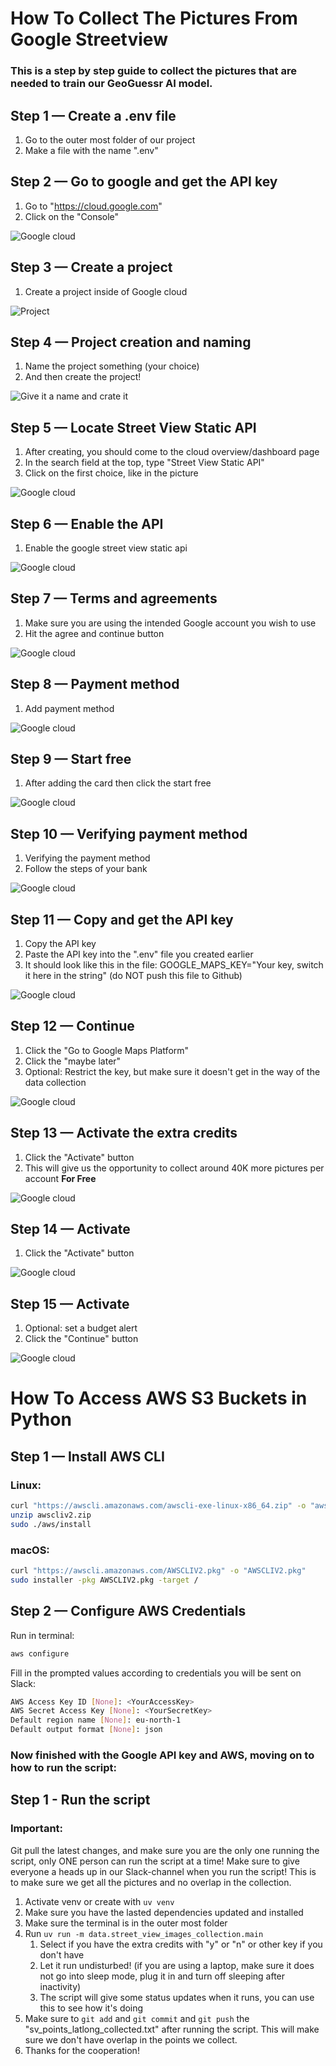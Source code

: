 # How To Collect The Pictures From Google Streetview

### This is a step by step guide to collect the pictures that are needed to train our GeoGuessr AI model.

## Step 1 — Create a .env file

1. Go to the outer most folder of our project
1. Make a file with the name ".env"

## Step 2 — Go to google and get the API key

1. Go to "https://cloud.google.com"
1. Click on the "Console"

![Google cloud](doc_pictures/1.png)

## Step 3 — Create a project

1. Create a project inside of Google cloud

![Project](doc_pictures/2.png)

## Step 4 — Project creation and naming

1. Name the project something (your choice)
1. And then create the project!

![Give it a name and crate it](doc_pictures/3.png)

## Step 5 — Locate Street View Static API

1. After creating, you should come to the cloud overview/dashboard page
1. In the search field at the top, type "Street View Static API"
1. Click on the first choice, like in the picture

![Google cloud](doc_pictures/5.png)

## Step 6 — Enable the API

1. Enable the google street view static api

![Google cloud](doc_pictures/6.png)

## Step 7 — Terms and agreements

1. Make sure you are using the intended Google account you wish to use
1. Hit the agree and continue button

![Google cloud](doc_pictures/7.png)

## Step 8 — Payment method

1. Add payment method

![Google cloud](doc_pictures/8.png)

## Step 9 — Start free

1. After adding the card then click the start free

![Google cloud](doc_pictures/9.png)

## Step 10 — Verifying payment method

1. Verifying the payment method
1. Follow the steps of your bank

![Google cloud](doc_pictures/10.png)

## Step 11 — Copy and get the API key

1. Copy the API key
1. Paste the API key into the ".env" file you created earlier
1. It should look like this in the file: GOOGLE_MAPS_KEY="Your key, switch it here in the string" (do NOT push this file to Github)

![Google cloud](doc_pictures/11.png)

## Step 12 — Continue

1. Click the "Go to Google Maps Platform"
1. Click the "maybe later"
1. Optional: Restrict the key, but make sure it doesn't get in the way of the data collection

![Google cloud](doc_pictures/12.png)

## Step 13 — Activate the extra credits

1. Click the "Activate" button
1. This will give us the opportunity to collect around 40K more pictures per account **For Free**

![Google cloud](doc_pictures/13.png)

## Step 14 — Activate

1. Click the "Activate" button

![Google cloud](doc_pictures/14.png)

## Step 15 — Activate

1. Optional: set a budget alert
1. Click the "Continue" button

![Google cloud](doc_pictures/15.png)

# How To Access AWS S3 Buckets in Python

## Step 1 — Install AWS CLI

### Linux:

```bash
curl "https://awscli.amazonaws.com/awscli-exe-linux-x86_64.zip" -o "awscliv2.zip"
unzip awscliv2.zip
sudo ./aws/install
```

### macOS:

```bash
curl "https://awscli.amazonaws.com/AWSCLIV2.pkg" -o "AWSCLIV2.pkg"
sudo installer -pkg AWSCLIV2.pkg -target /
```

## Step 2 — Configure AWS Credentials

Run in terminal:

```bash
aws configure
```

Fill in the prompted values according to credentials you will be sent on Slack:

```bash
AWS Access Key ID [None]: <YourAccessKey>
AWS Secret Access Key [None]: <YourSecretKey>
Default region name [None]: eu-north-1
Default output format [None]: json
```

### Now finished with the Google API key and AWS, moving on to how to run the script:

## Step 1 - Run the script

### Important:

Git pull the latest changes, and make sure you are the only one running the script, only ONE person can run the script at a time!
Make sure to give everyone a heads up in our Slack-channel when you run the script!
This is to make sure we get all the pictures and no overlap in the collection.

1. Activate venv or create with `uv venv`
1. Make sure you have the lasted dependencies updated and installed
1. Make sure the terminal is in the outer most folder
1. Run `uv run -m data.street_view_images_collection.main`
   1. Select if you have the extra credits with "y" or "n" or other key if you don't have
   1. Let it run undisturbed! (if you are using a laptop, make sure it does not go into sleep mode, plug it in and turn off sleeping after inactivity)
   1. The script will give some status updates when it runs, you can use this to see how it's doing
1. Make sure to `git add` and `git commit` and `git push` the "sv_points_latlong_collected.txt" after running the script. This will make sure we don't have overlap in the points we collect.
1. Thanks for the cooperation!
